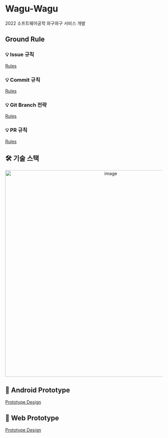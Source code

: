 # Wagu-Wagu

2022 소프트웨어공학 와구와구 서비스 개발

##  Ground Rule

### 💡 Issue 규칙

[Rules](https://github.com/ajou-swe-2022/WaguWagu/wiki/%EC%9D%B4%EC%8A%88-%EA%B7%9C%EC%B9%99)

### 💡 Commit 규칙

[Rules](https://github.com/ajou-swe-2022/WaguWagu/wiki/%EC%BB%A4%EB%B0%8B-%EA%B7%9C%EC%B9%99)

### 💡 Git Branch 전략

[Rules](https://blog.appkr.dev/learn-n-think/comparing-workflows/#32-%EC%9D%B4%EB%A0%A5%EC%9D%84-%EA%B8%B0%EB%A1%9D%ED%95%98%EB%8A%94-%EB%B8%8C%EB%9E%9C%EC%B9%98)

### 💡 PR 규칙

[Rules](https://github.com/ajou-swe-2022/WaguWagu/wiki/PR-%EA%B7%9C%EC%B9%99)

## 🛠 기술 스택

<div align="center"><img width="659" alt="image" src="https://user-images.githubusercontent.com/59442344/166192302-921c6c61-67d6-46b6-9bae-24fbc91e1bda.png"></div>


## 📱 Android Prototype

[Prototype Design](https://www.figma.com/file/HkgCXpSbsTP60AWGrMhECy/Android)

## 📱 Web Prototype

[Prototype Design](https://www.figma.com/file/I2RLOAGBezPEiVxfJfUhTw/Web?node-id=0%3A1)
